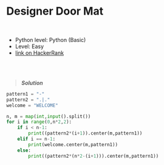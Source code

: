 # Designer Door Mat

<br>

- Python level: Python (Basic)
- Level: Easy
- [link on HackerRank](https://www.hackerrank.com/challenges/designer-door-mat/problem?isFullScreen=true)

<br>
<br>

> ***Solution***
> 

```python
pattern1 = "-"
pattern2 = ".|."
welcome = "WELCOME"

n, m = map(int,input().split())
for i in range(0,n*2,2):
    if i < n-1:
        print((pattern2*(i+1)).center(m,pattern1))
    elif i == n-1:
        print(welcome.center(m,pattern1))
    else:
        print((pattern2*(n*2-(i+1))).center(m,pattern1))
```